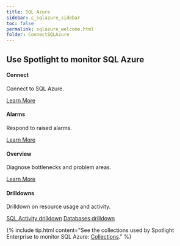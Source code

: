 ```yaml
---
title: SQL Azure
sidebar: c_sqlazure_sidebar
toc: false
permalink: sqlazure_welcome.html
folder: ConnectSQLAzure
---
```

<div class="row">
        <h2 class="page-header">Use Spotlight to monitor SQL Azure</h2>
        <div class="col-md-3 col-sm-6">
            <div class="panel panel-default text-center">
                <div class="panel-body">
                    <h4>Connect</h4>
                    <p>Connect to SQL Azure.</p>
                    <a href="sqlazure_connect_details.html" class="btn btn-primary">Learn More</a>
                </div>
            </div>
        </div>
        <div class="col-md-3 col-sm-6">
            <div class="panel panel-default text-center">
                <div class="panel-body">
                    <h4>Alarms</h4>
                    <p>Respond to raised alarms.</p>
                    <a href="sqlazure_alarms.html" class="btn btn-primary">Learn More</a>
                </div>
            </div>
        </div>
        <div class="col-md-3 col-sm-6">
            <div class="panel panel-default text-center">
                <div class="panel-body">
                    <h4>Overview</h4>
                    <p>Diagnose bottlenecks and problem areas.</p>
                    <a href="sqlazure_drilldown_overview.html" class="btn btn-primary">Learn More</a>
                </div>
            </div>
        </div>
        <div class="col-md-3 col-sm-6">
            <div class="panel panel-default text-center">
                <div class="panel-body">
                    <h4>Drilldowns</h4>
                    <p>Drilldown on resource usage and activity.</p>
                    <a href="sqlazure_drilldown_sqlactivity.html" class="btn btn-primary">SQL Activity drilldown</a>
                    <a href="sqlazure_drilldown_databases.html" class="btn btn-primary">Databases drilldown</a>
                </div>
            </div>
        </div>
    </div>


{% include tip.html content="See the collections used by Spotlight Enterprise to monitor SQL Azure: [Collections](sqlazure_collections.html)." %}
